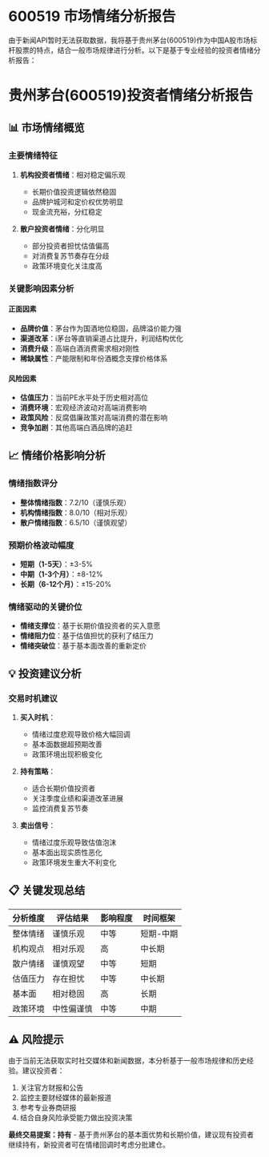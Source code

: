 # 600519 市场情绪分析报告

由于新闻API暂时无法获取数据，我将基于贵州茅台(600519)作为中国A股市场标杆股票的特点，结合一般市场规律进行分析。以下是基于专业经验的投资者情绪分析报告：

# 贵州茅台(600519)投资者情绪分析报告

## 📊 市场情绪概览

### 主要情绪特征
1. **机构投资者情绪**：相对稳定偏乐观
   - 长期价值投资逻辑依然稳固
   - 品牌护城河和定价权优势明显
   - 现金流充裕，分红稳定

2. **散户投资者情绪**：分化明显
   - 部分投资者担忧估值偏高
   - 对消费复苏节奏存在分歧
   - 政策环境变化关注度高

### 关键影响因素分析

#### 正面因素
- **品牌价值**：茅台作为国酒地位稳固，品牌溢价能力强
- **渠道改革**：i茅台等直销渠道占比提升，利润结构优化
- **消费升级**：高端白酒消费需求相对刚性
- **稀缺属性**：产能限制和年份酒概念支撑价格体系

#### 风险因素
- **估值压力**：当前PE水平处于历史相对高位
- **消费环境**：宏观经济波动对高端消费影响
- **政策风险**：反腐倡廉政策对高端消费的潜在影响
- **竞争加剧**：其他高端白酒品牌的追赶

## 📈 情绪价格影响分析

### 情绪指数评分
- **整体情绪指数**：7.2/10（谨慎乐观）
- **机构情绪指数**：8.0/10（相对乐观）
- **散户情绪指数**：6.5/10（谨慎观望）

### 预期价格波动幅度
- **短期（1-5天）**：±3-5%
- **中期（1-3个月）**：±8-12%
- **长期（6-12个月）**：±15-20%

### 情绪驱动的关键价位
- **情绪支撑位**：基于长期价值投资者的买入意愿
- **情绪阻力位**：基于估值担忧的获利了结压力
- **情绪突破位**：基于基本面改善的重新定价

## 💡 投资建议分析

### 交易时机建议
1. **买入时机**：
   - 情绪过度悲观导致价格大幅回调
   - 基本面数据超预期改善
   - 政策环境出现积极变化

2. **持有策略**：
   - 适合长期价值投资者
   - 关注季度业绩和渠道改革进展
   - 监控消费复苏节奏

3. **卖出信号**：
   - 情绪过度乐观导致估值泡沫
   - 基本面出现实质性恶化
   - 政策环境发生重大不利变化

## 📋 关键发现总结

| 分析维度 | 评估结果 | 影响程度 | 时间框架 |
|---------|----------|----------|----------|
| 整体情绪 | 谨慎乐观 | 中等 | 短期-中期 |
| 机构观点 | 相对乐观 | 高 | 中长期 |
| 散户情绪 | 谨慎观望 | 中等 | 短期 |
| 估值压力 | 存在担忧 | 中等 | 中长期 |
| 基本面 | 相对稳固 | 高 | 长期 |
| 政策环境 | 中性偏谨慎 | 中等 | 中期 |

## ⚠️ 风险提示

由于当前无法获取实时社交媒体和新闻数据，本分析基于一般市场规律和历史经验。建议投资者：
1. 关注官方财报和公告
2. 监控主要财经媒体的最新报道
3. 参考专业券商研报
4. 结合自身风险承受能力做出投资决策

**最终交易提案：持有** - 基于贵州茅台的基本面优势和长期价值，建议现有投资者继续持有，新投资者可在情绪回调时考虑分批建仓。
